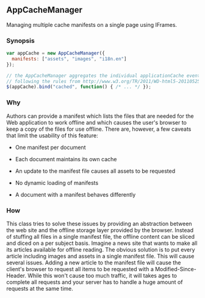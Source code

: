 ## AppCacheManager

Managing multiple cache manifests on a single page using IFrames.

### Synopsis

````javascript
var appCache = new AppCacheManager({
  manifests: ["assets", "images", "i18n.en"]
});

// the AppCacheManager aggregates the individual applicationCache events
// following the rules from http://www.w3.org/TR/2011/WD-html5-20110525/offline.html#appcacheevents
$(appCache).bind("cached", function() { /* ... */ });
````

### Why

Authors can provide a manifest which lists the files that are needed for the Web application to work offline and which causes the user's browser to keep a copy of the files for use offline.
There are, however, a few caveats that limit the usability of this feature:

* One manifest per document

* Each document maintains its own cache

* An update to the manifest file causes all assets to be requested

* No dynamic loading of manifests

* A document with a manifest behaves differently

### How

This class tries to solve these issues by providing an abstraction between the web site and the offline storage layer provided by the browser.
Instead of stuffing all files in a single manifest file, the offline content can be sliced and diced on a per subject basis. Imagine a news site that wants to make all its articles available for offline reading. The obvious solution is to put every article including images and assets in a single manifest file. This will cause several issues. Adding a new article to the manifest file will cause the client's browser to request all items to be requested with a Modified-Since-Header. While this won't cause too much traffic, it will takes ages to complete all requests and your server has to handle a huge amount of requests at the same time.
